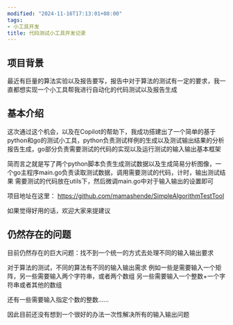 ```yaml
---
modified: "2024-11-16T17:13:01+08:00"
tags:
- 小工具开发
title: 代码测试小工具开发记录
---
```


## 项目背景

最近有巨量的算法实验以及报告要写，报告中对于算法的测试有一定的要求，我一直都想实现一个小工具帮我进行自动化的代码测试以及报告生成

## 基本介绍

这次通过这个机会，以及在Copilot的帮助下，我成功搭建出了一个简单的基于python和go的测试小工具，python负责测试样例的生成以及测试输出结果的分析报告生成，go部分负责需要测试的代码的实现以及运行测试的输入输出基本框架

简而言之就是写了两个python脚本负责生成测试数据以及生成简易分析图像，一个go主程序main.go负责读取测试数据，调用需要测试的代码，计时，输出测试结果
需要测试的代码放在utils下，然后微调main.go中对于输入输出的设置即可

项目地址在这里：
https://github.com/mamashende/SimpleAlgorithmTestTool

如果觉得好用的话，欢迎大家来提建议

## 仍然存在的问题

目前仍然存在的巨大问题：找不到一个统一的方式去处理不同的输入输出要求

对于算法的测试，不同的算法有不同的输入输出需求
例如一些是需要输入一个矩阵，另一些需要输入两个字符串，或者两个数组
另一些需要输入一个整数+一个字符串或者其他的数组

还有一些需要输入指定个数的整数......

因此目前还没有想到一个很好的办法一次性解决所有的输入输出问题

